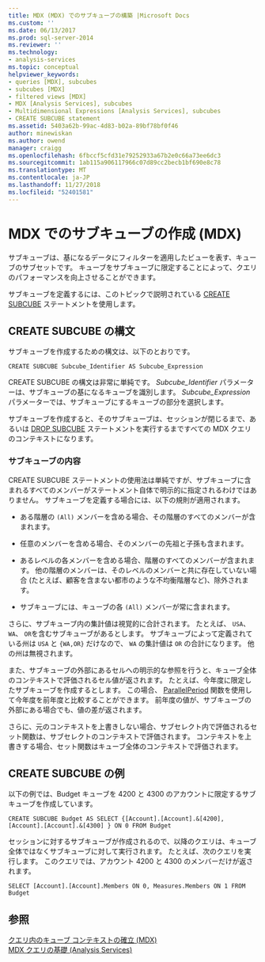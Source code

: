 ```yaml
---
title: MDX (MDX) でのサブキューブの構築 |Microsoft Docs
ms.custom: ''
ms.date: 06/13/2017
ms.prod: sql-server-2014
ms.reviewer: ''
ms.technology:
- analysis-services
ms.topic: conceptual
helpviewer_keywords:
- queries [MDX], subcubes
- subcubes [MDX]
- filtered views [MDX]
- MDX [Analysis Services], subcubes
- Multidimensional Expressions [Analysis Services], subcubes
- CREATE SUBCUBE statement
ms.assetid: 5403a62b-99ac-4d83-b02a-89bf78bf0f46
author: minewiskan
ms.author: owend
manager: craigg
ms.openlocfilehash: 6fbccf5cfd31e79252933a67b2e0c66a73ee6dc3
ms.sourcegitcommit: 1ab115a906117966c07d89cc2becb1bf690e8c78
ms.translationtype: MT
ms.contentlocale: ja-JP
ms.lasthandoff: 11/27/2018
ms.locfileid: "52401581"
---
```

# <a name="building-subcubes-in-mdx-mdx"></a>MDX でのサブキューブの作成 (MDX)
  サブキューブは、基になるデータにフィルターを適用したビューを表す、キューブのサブセットです。 キューブをサブキューブに限定することによって、クエリのパフォーマンスを向上させることができます。  
  
 サブキューブを定義するには、このトピックで説明されている [CREATE SUBCUBE](/sql/mdx/mdx-data-definition-create-subcube) ステートメントを使用します。  
  
## <a name="create-subcube-syntax"></a>CREATE SUBCUBE の構文  
 サブキューブを作成するための構文は、以下のとおりです。  
  
```  
CREATE SUBCUBE Subcube_Identifier AS Subcube_Expression  
```  
  
 CREATE SUBCUBE の構文は非常に単純です。 *Subcube_Identifier* パラメーターは、サブキューブの基になるキューブを識別します。 *Subcube_Expression* パラメーターでは、サブキューブにするキューブの部分を選択します。  
  
 サブキューブを作成すると、そのサブキューブは、セッションが閉じるまで、あるいは [DROP SUBCUBE](/sql/mdx/mdx-data-definition-drop-subcube) ステートメントを実行するまですべての MDX クエリのコンテキストになります。  
  
### <a name="what-a-subcube-contains"></a>サブキューブの内容  
 CREATE SUBCUBE ステートメントの使用法は単純ですが、サブキューブに含まれるすべてのメンバーがステートメント自体で明示的に指定されるわけではありません。 サブキューブを定義する場合には、以下の規則が適用されます。  
  
-   ある階層の `(All)` メンバーを含める場合、その階層のすべてのメンバーが含まれます。  
  
-   任意のメンバーを含める場合、そのメンバーの先祖と子孫も含まれます。  
  
-   あるレベルの各メンバーを含める場合、階層のすべてのメンバーが含まれます。 他の階層のメンバーは、そのレベルのメンバーと共に存在していない場合 (たとえば、顧客を含まない都市のような不均衡階層など)、除外されます。  
  
-   サブキューブには、キューブの各 `(All)` メンバーが常に含まれます。  
  
 さらに、サブキューブ内の集計値は視覚的に合計されます。 たとえば、 `USA`、 `WA`、 `OR`を含むサブキューブがあるとします。 サブキューブによって定義されている州は `USA` と `{WA,OR}` だけなので、 `WA` の集計値は `OR` の合計になります。 他の州は無視されます。  
  
 また、サブキューブの外部にあるセルへの明示的な参照を行うと、キューブ全体のコンテキストで評価されるセル値が返されます。 たとえば、今年度に限定したサブキューブを作成するとします。 この場合、 [ParallelPeriod](/sql/mdx/parallelperiod-mdx) 関数を使用して今年度を前年度と比較することができます。 前年度の値が、サブキューブの外部にある場合でも、値の差が返されます。  
  
 さらに、元のコンテキストを上書きしない場合、サブセレクト内で評価されるセット関数は、サブセレクトのコンテキストで評価されます。 コンテキストを上書きする場合、セット関数はキューブ全体のコンテキストで評価されます。  
  
## <a name="create-subcube-example"></a>CREATE SUBCUBE の例  
 以下の例では、Budget キューブを 4200 と 4300 のアカウントに限定するサブキューブを作成しています。  
  
 `CREATE SUBCUBE Budget AS SELECT {[Account].[Account].&[4200], [Account].[Account].&[4300] } ON 0 FROM Budget`  
  
 セッションに対するサブキューブが作成されるので、以降のクエリは、キューブ全体ではなくサブキューブに対して実行されます。 たとえば、次のクエリを実行します。 このクエリでは、アカウント 4200 と 4300 のメンバーだけが返されます。  
  
 `SELECT [Account].[Account].Members ON 0, Measures.Members ON 1 FROM Budget`  
  
## <a name="see-also"></a>参照  
 [クエリ内のキューブ コンテキストの確立 (MDX)](establishing-cube-context-in-a-query-mdx.md)   
 [MDX クエリの基礎 (Analysis Services)](mdx-query-fundamentals-analysis-services.md)  
  
  
